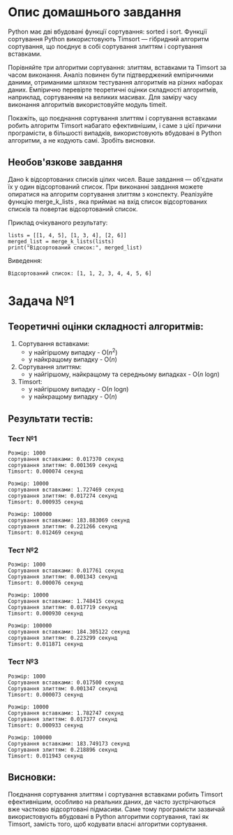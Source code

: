 # Опис домашнього завдання

Python має дві вбудовані функції сортування: sorted і sort. Функції сортування Python використовують Timsort — гібридний алгоритм сортування, що поєднує в собі сортування злиттям і сортування вставками.

Порівняйте три алгоритми сортування: злиттям, вставками та Timsort за часом виконання. Аналіз повинен бути підтверджений емпіричними даними, отриманими шляхом тестування алгоритмів на різних наборах даних. Емпірично перевірте теоретичні оцінки складності алгоритмів, наприклад, сортуванням на великих масивах. Для заміру часу виконання алгоритмів використовуйте модуль timeit.

Покажіть, що поєднання сортування злиттям і сортування вставками робить алгоритм Timsort набагато ефективнішим, і саме з цієї причини програмісти, в більшості випадків, використовують вбудовані в Python алгоритми, а не кодують самі. Зробіть висновки.

## Необов'язкове завдання

Дано k відсортованих списків цілих чисел. Ваше завдання — об'єднати їх у один відсортований список. При виконанні завдання можете опиратися на алгоритм сортування злиттям з конспекту. Реалізуйте функцію merge_k_lists , яка приймає на вхід список відсортованих списків та повертає відсортований список.

Приклад очікуваного результату:
```
lists = [[1, 4, 5], [1, 3, 4], [2, 6]]
merged_list = merge_k_lists(lists)
print("Відсортований список:", merged_list)
```

Виведення:
```
Відсортований список: [1, 1, 2, 3, 4, 4, 5, 6]
```
# Задача №1
## Теоретичні оцінки складності алгоритмів:
1. Сортування вставками:
    * у найгіршому випадку - O(*n*<sup>2</sup>)
    * у найкращому випадку - O(*n*)
2. Сортування злиттям: 
   * у найгіршому, найкращому та середньому випадках - O(*n* log*n*)
3. Timsort:
    * у найгіршому випадку - O(*n* log*n*)
    * у найкращому випадку - O(*n*)

## Результати тестів:

### Тест №1
```
Розмір: 1000
сортування вставками: 0.017370 секунд
сортування злиттям: 0.001369 секунд
Timsort: 0.000074 секунд

Розмір: 10000
сортування вставками: 1.727469 секунд
сортування злиттям: 0.017274 секунд
Timsort: 0.000935 секунд

Розмір: 100000
сортування вставками: 183.883069 секунд
сортування злиттям: 0.221266 секунд
Timsort: 0.012469 секунд
```

### Тест №2
```
Розмір: 1000
Сортування вставками: 0.017761 секунд
Сортування злиттям: 0.001343 секунд
Timsort: 0.000076 секунд

Розмір: 10000
Сортування вставками: 1.748415 секунд
Сортування злиттям: 0.017719 секунд
Timsort: 0.000930 секунд

Розмір: 100000
сортування вставками: 184.305122 секунд
сортування злиттям: 0.223299 секунд
Timsort: 0.011871 секунд
```

### Тест №3
```
Розмір: 1000
Сортування вставками: 0.017500 секунд
Сортування злиттям: 0.001347 секунд
Timsort: 0.000073 секунд

Розмір: 10000
Сортування вставками: 1.782747 секунд
Сортування злиттям: 0.017377 секунд
Timsort: 0.000933 секунд

Розмір: 100000
Сортування вставками: 183.749173 секунд
Сортування злиттям: 0.218896 секунд
Timsort: 0.011943 секунд
```

## Висновки:
Поєднання сортування злиттям і сортування вставками робить Timsort ефективнішим, особливо на реальних даних, де часто зустрічаються вже частково відсортовані підмасиви. Саме тому програмісти зазвичай використовують вбудовані в Python алгоритми сортування, такі як Timsort, замість того, щоб кодувати власні алгоритми сортування.


